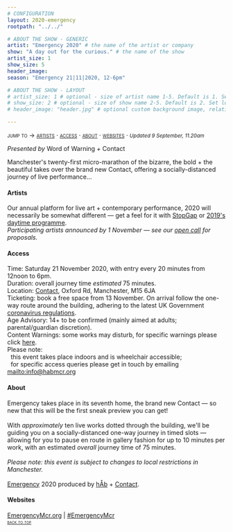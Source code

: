 ```yaml
---
# CONFIGURATION
layout: 2020-emergency
rootpath: "../../"

# ABOUT THE SHOW - GENERIC
artist: "Emergency 2020" # the name of the artist or company
show: "A day out for the curious." # the name of the show
artist_size: 1
show_size: 5
header_image:  
season: "Emergency 21|11|2020, 12-6pm"

# ABOUT THE SHOW - LAYOUT
# artist_size: 1 # optional - size of artist name 1-5. Default is 1. Set longer names to lower values
# show_size: 2 # optional - size of show name 2-5. Default is 2. Set longer names to lower values
# header_image: "header.jpg" # optional custom background image, relative to current page

---
```

<span style='font-variant: small-caps'>jump to → [artists](/current/2020-emergency/#artists) · [access](/current/2020-emergency/#access) · [about](/current/2020-emergency/#about) · [websites](/current/2020-emergency/#websites)</span> · <small>*Updated 9 September, 11.20am*</small>     
        
*Presented by* Word of Warning *+* Contact        
        
Manchester's twenty-first micro-marathon of the bizarre, the bold + the beautiful takes over the brand new Contact, offering a socially-distanced journey of live performance…       
        
#### Artists       
Our annual platform for live art + contemporary performance, 2020 will necessarily be somewhat different — get a feel for it with [StopGap](/archive/2020-emergencystopgap) or [2019's daytime programme](/archive/2019-emergency/daytime).         
*Participating artists announced by 1 November — see our <a href="http://emergencymcr.posthaven.com" target="_blank">open call</a> for proposals.*        
        
#### Access            
Time: Saturday 21 November 2020, with entry every 20 minutes from 12noon to 6pm.<br>Duration: overall journey time *estimated* 75 minutes.<br>Location: <a href="http://contactmcr.com" target="_blank">Contact</a>, Oxford Rd, Manchester, M15 6JA<br>Ticketing: book a free space from 13 November. On arrival follow the one-way route around the building, adhering to the latest UK Government <a href="http://www.gov.uk/coronavirus" target="_blank">coronavirus regulations</a>.<br>Age Advisory: 14+ to be confirmed (mainly aimed at adults; parental/guardian discretion).<br>Content Warnings: some works may disturb, for specific warnings please click [here](/warnings).<br>Please note:<br>&nbsp;&nbsp;this event takes place indoors and is wheelchair accessible;<br>&nbsp;&nbsp;for specific access queries please get in touch by emailing <mailto:info@habmcr.org>         
          
#### About         
Emergency takes place in its seventh home, the brand new Contact — so new that this will be the first sneak preview you can get!<br><br>With *approximately* ten live works dotted through the building, we'll be guiding you on a socially-distanced one-way journey in timed slots — allowing for you to pause en route in gallery fashion for up to 10 minutes per work, with an estimated *overall* journey time of 75 minutes.<br><br>*Please note: this event is subject to changes to local restrictions in Manchester.*<br><br>[Emergency](/hab/emergency) 2020 produced by [hÅb](/hab) + <a href="http://contactmcr.com" target="_blank">Contact</a>.         
         
#### Websites         
<a href="http://emergencymcr.org" target="_blank">EmergencyMcr.org</a> | <a href="http://twitter.com/hashtag/EmergencyMcr" target="_blank">#EmergencyMcr</a>         
<small><span style='font-variant: small-caps'>[back to top](/current/2020-emergency)</span></small>

